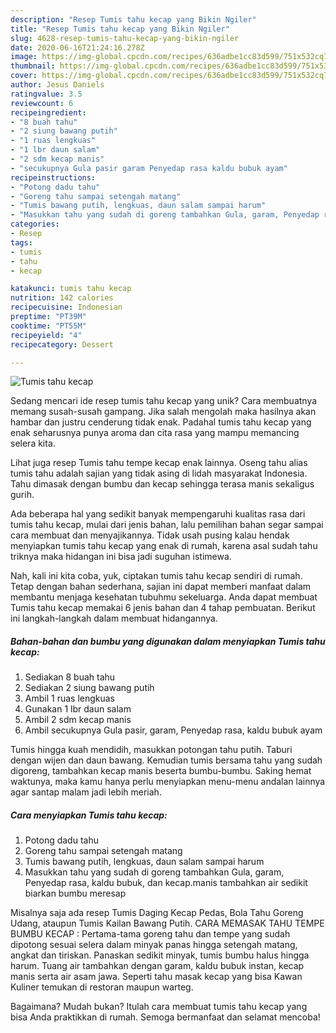 ```yaml
---
description: "Resep Tumis tahu kecap yang Bikin Ngiler"
title: "Resep Tumis tahu kecap yang Bikin Ngiler"
slug: 4628-resep-tumis-tahu-kecap-yang-bikin-ngiler
date: 2020-06-16T21:24:16.278Z
image: https://img-global.cpcdn.com/recipes/636adbe1cc83d599/751x532cq70/tumis-tahu-kecap-foto-resep-utama.jpg
thumbnail: https://img-global.cpcdn.com/recipes/636adbe1cc83d599/751x532cq70/tumis-tahu-kecap-foto-resep-utama.jpg
cover: https://img-global.cpcdn.com/recipes/636adbe1cc83d599/751x532cq70/tumis-tahu-kecap-foto-resep-utama.jpg
author: Jesus Daniels
ratingvalue: 3.5
reviewcount: 6
recipeingredient:
- "8 buah tahu"
- "2 siung bawang putih"
- "1 ruas lengkuas"
- "1 lbr daun salam"
- "2 sdm kecap manis"
- "secukupnya Gula pasir garam Penyedap rasa kaldu bubuk ayam"
recipeinstructions:
- "Potong dadu tahu"
- "Goreng tahu sampai setengah matang"
- "Tumis bawang putih, lengkuas, daun salam sampai harum"
- "Masukkan tahu yang sudah di goreng tambahkan Gula, garam, Penyedap rasa, kaldu bubuk, dan kecap.manis tambahkan air sedikit biarkan bumbu meresap"
categories:
- Resep
tags:
- tumis
- tahu
- kecap

katakunci: tumis tahu kecap 
nutrition: 142 calories
recipecuisine: Indonesian
preptime: "PT39M"
cooktime: "PT55M"
recipeyield: "4"
recipecategory: Dessert

---
```



![Tumis tahu kecap](https://img-global.cpcdn.com/recipes/636adbe1cc83d599/751x532cq70/tumis-tahu-kecap-foto-resep-utama.jpg)

Sedang mencari ide resep tumis tahu kecap yang unik? Cara membuatnya memang susah-susah gampang. Jika salah mengolah maka hasilnya akan hambar dan justru cenderung tidak enak. Padahal tumis tahu kecap yang enak seharusnya punya aroma dan cita rasa yang mampu memancing selera kita.

Lihat juga resep Tumis tahu tempe kecap enak lainnya. Oseng tahu alias tumis tahu adalah sajian yang tidak asing di lidah masyarakat Indonesia. Tahu dimasak dengan bumbu dan kecap sehingga terasa manis sekaligus gurih.

Ada beberapa hal yang sedikit banyak mempengaruhi kualitas rasa dari tumis tahu kecap, mulai dari jenis bahan, lalu pemilihan bahan segar sampai cara membuat dan menyajikannya. Tidak usah pusing kalau hendak menyiapkan tumis tahu kecap yang enak di rumah, karena asal sudah tahu triknya maka hidangan ini bisa jadi suguhan istimewa.


Nah, kali ini kita coba, yuk, ciptakan tumis tahu kecap sendiri di rumah. Tetap dengan bahan sederhana, sajian ini dapat memberi manfaat dalam membantu menjaga kesehatan tubuhmu sekeluarga. Anda dapat membuat Tumis tahu kecap memakai 6 jenis bahan dan 4 tahap pembuatan. Berikut ini langkah-langkah dalam membuat hidangannya.

<!--inarticleads1-->

##### Bahan-bahan dan bumbu yang digunakan dalam menyiapkan Tumis tahu kecap:

1. Sediakan 8 buah tahu
1. Sediakan 2 siung bawang putih
1. Ambil 1 ruas lengkuas
1. Gunakan 1 lbr daun salam
1. Ambil 2 sdm kecap manis
1. Ambil secukupnya Gula pasir, garam, Penyedap rasa, kaldu bubuk ayam


Tumis hingga kuah mendidih, masukkan potongan tahu putih. Taburi dengan wijen dan daun bawang. Kemudian tumis bersama tahu yang sudah digoreng, tambahkan kecap manis beserta bumbu-bumbu. Saking hemat waktunya, maka kamu hanya perlu menyiapkan menu-menu andalan lainnya agar santap malam jadi lebih meriah. 

<!--inarticleads2-->

##### Cara menyiapkan Tumis tahu kecap:

1. Potong dadu tahu
1. Goreng tahu sampai setengah matang
1. Tumis bawang putih, lengkuas, daun salam sampai harum
1. Masukkan tahu yang sudah di goreng tambahkan Gula, garam, Penyedap rasa, kaldu bubuk, dan kecap.manis tambahkan air sedikit biarkan bumbu meresap


Misalnya saja ada resep Tumis Daging Kecap Pedas, Bola Tahu Goreng Udang, ataupun Tumis Kailan Bawang Putih. CARA MEMASAK TAHU TEMPE BUMBU KECAP : Pertama-tama goreng tahu dan tempe yang sudah dipotong sesuai selera dalam minyak panas hingga setengah matang, angkat dan tiriskan. Panaskan sedikit minyak, tumis bumbu halus hingga harum. Tuang air tambahkan dengan garam, kaldu bubuk instan, kecap manis serta air asam jawa. Seperti tahu masak kecap yang bisa Kawan Kuliner temukan di restoran maupun warteg. 

Bagaimana? Mudah bukan? Itulah cara membuat tumis tahu kecap yang bisa Anda praktikkan di rumah. Semoga bermanfaat dan selamat mencoba!
